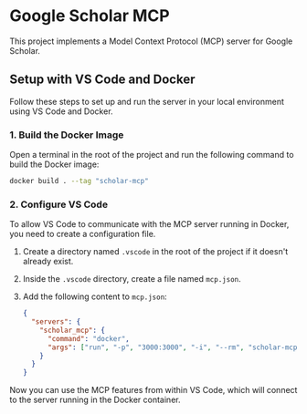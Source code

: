 # Google Scholar MCP

This project implements a Model Context Protocol (MCP) server for Google Scholar.

## Setup with VS Code and Docker

Follow these steps to set up and run the server in your local environment using VS Code and Docker.

### 1. Build the Docker Image

Open a terminal in the root of the project and run the following command to build the Docker image:

```bash
docker build . --tag "scholar-mcp"
```

### 2. Configure VS Code

To allow VS Code to communicate with the MCP server running in Docker, you need to create a configuration file.

1. Create a directory named `.vscode` in the root of the project if it doesn't already exist.
2. Inside the `.vscode` directory, create a file named `mcp.json`.
3. Add the following content to `mcp.json`:

    ```json
    {
      "servers": {
        "scholar_mcp": {
          "command": "docker",
          "args": ["run", "-p", "3000:3000", "-i", "--rm", "scholar-mcp"]
        }
      }
    }
    ```

Now you can use the MCP features from within VS Code, which will connect to the server running in the Docker container.
